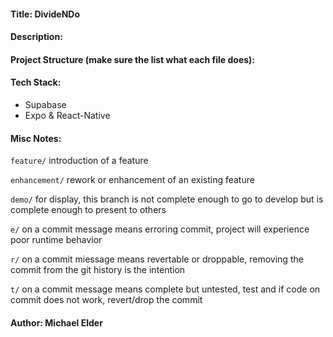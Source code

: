 #### Title: DivideNDo

#### Description:

#### Project Structure (make sure the list what each file does):

#### Tech Stack:

- Supabase
- Expo & React-Native

#### Misc Notes:

`feature/` introduction of a feature

`enhancement/` rework or enhancement of an existing feature

`demo/` for display, this branch is not complete enough to go to develop but is complete enough to present to others

`e/` on a commit message means erroring commit, project will experience poor runtime behavior

`r/` on a commit miessage means revertable or droppable, removing the commit from the git history is the intention

`t/` on a commit message means complete but untested, test and if code on commit does not work, revert/drop the commit

#### Author: Michael Elder

